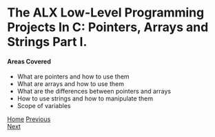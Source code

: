# The ALX Low-Level Programming Projects In C: Pointers, Arrays and Strings Part I.

#### Areas Covered
* What are pointers and how to use them
* What are arrays and how to use them
* What are the differences between pointers and arrays
* How to use strings and how to manipulate them
* Scope of variables



[Home](../)
[Previous](../0x04-more_functions_nested_loops/)                                   
[Next](../0x06-pointers_arrays_strings/)